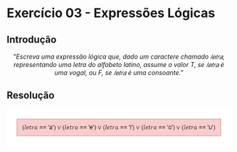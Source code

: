 # Exercício 03 - Expressões Lógicas
  
## Introdução 
<div align="center">

_"Escreva uma expressão lógica que, dado um caractere chamado 𝑙𝑒𝑡𝑟𝑎, representando uma letra do alfabeto latino, assume o valor T, se 𝑙𝑒𝑡𝑟𝑎 é uma vogal, ou F, se 𝑙𝑒𝑡𝑟𝑎 é uma consoante."_

</div>

## Resolução


<div align="center">

![](../../imagens/2ex-03.png)

</div>
